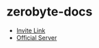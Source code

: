 # zerobyte-docs

* [Invite Link](https://discord.com/api/oauth2/authorize?client_id=814253004474679356&permissions=8&scope=bot)  
* [Official Server](https://discord.gg/VKqY2nk6N3)
